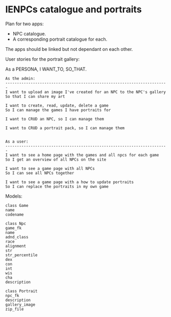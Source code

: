# IENPCs catalogue and portraits

Plan for two apps:
- NPC catalogue.
- A corresponding portrait catalogue for each.

The apps should be linked but not dependant on each other.

User stories for the portrait gallery:

As a PERSONA, I WANT_TO, SO_THAT.
```
As the admin:
-----------------------------------------------------------------------
I want to upload an image I've created for an NPC to the NPC's gallery
So that I can share my art

I want to create, read, update, delete a game
So I can manage the games I have portraits for

I want to CRUD an NPC, so I can manage them

I want to CRUD a portrait pack, so I can manage them


As a user:
-----------------------------------------------------------------------
I want to see a home page with the games and all npcs for each game
So I get an overview of all NPCs on the site

I want to see a game page with all NPCs
So I can see all NPCs together

I want to see a game page with a how to update portraits
So I can replace the portraits in my own game
```

Models:
```
class Game
name
codename

class Npc
game_fk
name
adnd_class
race
alignment
str
str_percentile
dex
con
int
wis
cha
description

class Portrait
npc_fk
description
gallery_image
zip_file
```